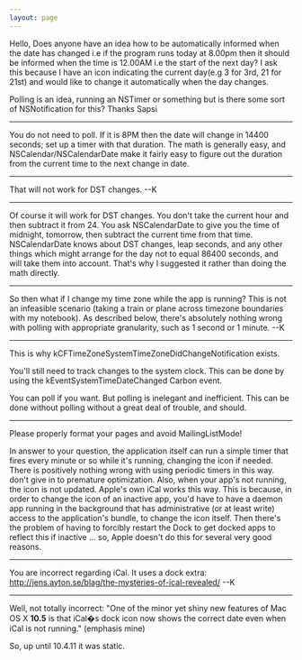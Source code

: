 ```yaml
---
layout: page
---
```




Hello,
Does anyone have an idea how to be automatically informed when the date has changed i.e if the program runs today at 8.00pm then it should be informed when the time is 12.00AM i.e the start of the next day? I ask this because I have an icon indicating the current day(e.g 3 for 3rd, 21 for 21st) and would like to change it automatically when the day changes.

Polling is an idea, running an NSTimer or something but is there some sort of NSNotification for this?
Thanks
Sapsi

----
You do not need to poll. If it is 8PM then the date will change in 14400 seconds; set up a timer with that duration. The math is generally easy, and NSCalendar/NSCalendarDate make it fairly easy to figure out the duration from the current time to the next change in date.

----
That will not work for DST changes. --K

----
Of course it will work for DST changes. You don't take the current hour and then subtract it from 24. You ask NSCalendarDate to give you the time of midnight, tomorrow, then subtract the current time from that time. NSCalendarDate knows about DST changes, leap seconds, and any other things which might arrange for the day not to equal 86400 seconds, and will take them into account. That's why I suggested it rather than doing the math directly.

----
So then what if I change my time zone while the app is running?  This is not an infeasible scenario (taking a train or plane across timezone boundaries with my notebook).  As described below, there's absolutely nothing wrong with polling with appropriate granularity, such as 1 second or 1 minute. --K

----
This is why kCFTimeZoneSystemTimeZoneDidChangeNotification exists.

You'll still need to track changes to the system clock. This can be done by using the kEventSystemTimeDateChanged Carbon event.

You can poll if you want. But polling is inelegant and inefficient. This can be done without polling without a great deal of trouble, and should.

----
Please properly format your pages and avoid MailingListMode!

In answer to your question, the application itself can run a simple timer that fires every minute or so while it's running, changing the icon if needed. There is positively nothing wrong with using periodic timers in this way. don't give in to premature optimization. Also, when your app's not running, the icon is not updated. Apple's own iCal works this way. This is because, in order to change the icon of an inactive app, you'd have to have a daemon app running in the background that has administrative (or at least write) access to the application's bundle, to change the icon itself. Then there's the problem of having to forcibly restart the Dock to get docked apps to reflect this if inactive ... so, Apple doesn't do this for several very good reasons.

----
You are incorrect regarding iCal.  It uses a dock extra: http://jens.ayton.se/blag/the-mysteries-of-ical-revealed/ --K

----

Well, not totally incorrect: "One of the minor yet shiny new features of Mac OS X **10.5** is that iCal�s dock icon now shows the correct date even when iCal is not running." (emphasis mine)  

So, up until 10.4.11 it was static.
